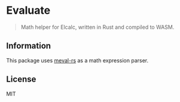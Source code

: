 # Evaluate

> Math helper for Elcalc, written in Rust and compiled to WASM.

## Information

This package uses [meval-rs](https://github.com/rekka/meval-rs) as a math expression parser.

## License

MIT

